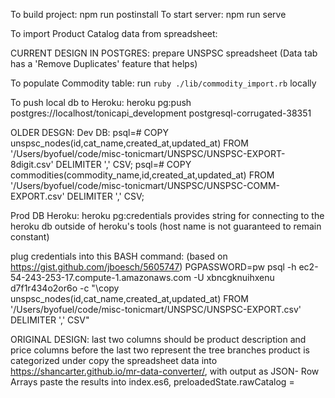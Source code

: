 To build project: npm run postinstall
To start server: npm run serve

To import Product Catalog data from spreadsheet:

CURRENT DESIGN IN POSTGRES:
prepare UNSPSC spreadsheet (Data tab has a 'Remove Duplicates' feature that helps)

To populate Commodity table:
run `ruby ./lib/commodity_import.rb` locally

To push local db to Heroku:
heroku pg:push postgres://localhost/tonicapi_development postgresql-corrugated-38351

OLDER DESGN:
Dev DB:
psql=# COPY unspsc_nodes(id,cat_name,created_at,updated_at) FROM '/Users/byofuel/code/misc-tonicmart/UNSPSC/UNSPSC-EXPORT-8digit.csv' DELIMITER ',' CSV;
psql=# COPY commodities(commodity_name,id,created_at,updated_at) FROM '/Users/byofuel/code/misc-tonicmart/UNSPSC/UNSPSC-COMM-EXPORT.csv' DELIMITER ',' CSV;

Prod DB Heroku:
heroku pg:credentials provides string for connecting to the heroku db outside of heroku's tools
(host name is not guaranteed to remain constant)

plug credentials into this BASH command: (based on https://gist.github.com/jboesch/5605747)
PGPASSWORD=pw psql -h ec2-54-243-253-17.compute-1.amazonaws.com -U xbncgknuihxenu d7f1r434o2or6o -c "\copy unspsc_nodes(id,cat_name,created_at,updated_at) FROM '/Users/byofuel/code/misc-tonicmart/UNSPSC/UNSPSC-EXPORT.csv' DELIMITER ',' CSV"

ORIGINAL DESIGN:
last two columns should be product description and price
columns before the last two represent the tree branches product is categorized under
copy the spreadsheet data into https://shancarter.github.io/mr-data-converter/, with output as JSON- Row Arrays
paste the results into index.es6, preloadedState.rawCatalog =